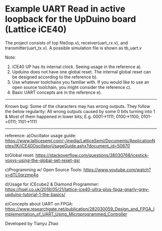 # Example UART Read in active loopback for the UpDuino board (Lattice iCE40)

The project consists of top file(top.v), receiver(uart_rx.v), and transmitter(uart_tx.v).
A possible simulation file is shown as tb_uart.v 

Note:
1. iCE40 UP has its internal clock. Seeing usage in the reference a).
2. Upduino does not have one global reset. The internal global reset can be designed according to the reference b).
3. Use whatever toolchains you familiar with. If you would like to use an open source toolchain, you might consider the reference c).
4. Basic UART concepts are in the reference e). 

******************************
Known bug:
Some of the characters may has wrong outputs. They follow the below regularity:
All wrong outputs caused by some 0 bits turning into 1 & Most of them happened in lower bits;
E.g. 0001->1111; 0100->1100; 0101->0111; 1101->1111
******************************

reference:
a)Oscillator usage guide: https://www.latticesemi.com/-/media/LatticeSemi/Documents/ApplicationNotes/IK/iCE40OscillatorUsageGuide.ashx?document_id=50670

b)Global reset: https://stackoverflow.com/questions/38030768/icestick-yosys-using-the-global-set-reset-gsr

c)Programming w/ Open Source Tools: https://www.youtube.com/watch?v=dTL0qrzme4g

d)Usage for iCEcube2 & Diamond Programmer: https://hsel.co.uk/2018/05/21/lattice-ice40-ultra-plus-fpga-gnarly-grey-upduino-tutorial-1-the-basics/

e)Concepts about UART on FPGA: https://www.researchgate.net/publication/282030059_Design_and_FPGA_Implementation_of_UART_Using_Microprogrammed_Controller


Developed by Tianyu Zhao
